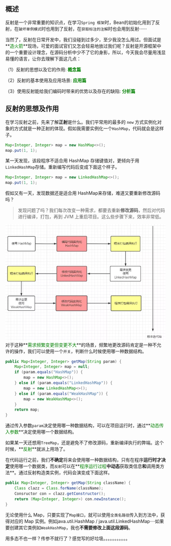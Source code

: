 ## 概述

反射是一个非常重要的知识点，在学习`Spring 框架`时，Bean的初始化用到了反射，在`破坏单例模式`时也用到了反射，在`获取标注的注解`时也会用到反射······

当然了，反射在日常开发中，我们没碰到过多少，至少我没怎么用过。但面试是**<span style="color:green">造火箭</span>**现场，可爱的面试官们又怎会轻易地放过我们呢？反射是开源框架中的一个重要设计理念，在源码分析中少不了它的身影，所以，今天我会尽量用浅显易懂的语言，让你去理解下面这几点：

（1）反射的思想以及它的作用: **<span style="color:green">概念篇</span>**

（2）反射的基本使用及应用场景: **<span style="color:green">应用篇</span>**

（3）使用反射能给我们编码时带来的优势以及存在的缺陷: **<span style="color:green">分析篇</span>**

## 反射的思想及作用

在学习反射之前，先来了解**正射**是什么。我们平常用的最多的 `new` 方式实例化对象的方式就是一种正射的体现。假如我需要实例化一个`HashMap`，代码就会是这样子。

```java
Map<Integer, Integer> map = new HashMap<>();
map.put(1, 1);
```

某一天发现，该段程序不适合用 HashMap 存储键值对，更倾向于用`LinkedHashMap`存储。重新编写代码后变成下面这个样子。

```java
Map<Integer, Integer> map = new LinkedHashMap<>();
map.put(1, 1);
```

假如又有一天，发现数据还是适合用 HashMap来存储，难道又要重新修改源码吗？

> 发现问题了吗？我们每次改变一种需求，都要去重新**修改源码**，然后对代码进行编译，打包，再到 JVM 上重启项目。这么些步骤下来，效率非常低。

<img src="../pics/wechat/javase_enhance/deploy_project.webp" style="float:left">

对于这种**<span style="color:green">需求频繁变更但变更不大</span>**的场景，频繁地更改源码肯定是一种不允许的操作，我们可以使用一个`开关`，判断什么时候使用哪一种数据结构。

```java
public Map<Integer, Integer> getMap(String param) {
    Map<Integer, Integer> map = null;
    if (param.equals("HashMap")) {
        map = new HashMap<>();
    } else if (param.equals("LinkedHashMap")) {
        map = new LinkedHashMap<>();
    } else if (param.equals("WeakHashMap")) {
        map = new WeakHashMap<>();
    }
    return map;
}
```

通过传入参数`param`决定使用哪一种数据结构，可以在项目运行时，通过**<span style="color:green">动态传入参数</span>**决定使用哪一个数据结构。

如果某一天还想用`TreeMap`，还是避免不了修改源码，重新编译执行的弊端。这个时候，**<span style="color:green">反射</span>**就派上用场了。

在代码运行之前，我们**不确定**将来会使用哪一种数据结构，只有在程序**运行时才决定**使用哪一个数据类，而`反射`可以在**<span style="color:green">程序运行过程</span>**中动态**获取类信息**和**调用类方法**。通过反射构造类实例，代码会演变成下面这样。

```java
public Map<Integer, Integer> getMap(String className) {
    Class clazz = Class.forName(className);
    Consructor con = clazz.getConstructor();
    return (Map<Integer, Integer>) con.newInstance();
}
```

无论使用什么 Map，只要实现了`Map接口`，就可以使用`全类名路径`传入到方法中，获得对应的 Map 实例。例如java.util.HashMap / java.util.LinkedHashMap····如果要创建其它类例如`WeakHashMap`，我也**不需要修改上面这段源码**。

用多态不也一样？传参不就行了？感觉写的好垃圾。。。。。。。。。。。